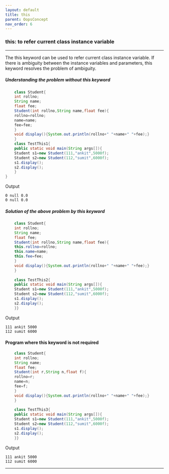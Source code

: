```yaml
---
layout: default
title: this
parent: OopsConcept
nav_order: 6
---
```

### this: to refer current class instance variable

----

The this keyword can be used to refer current class instance variable. If there is ambiguity between the instance variables and parameters, this keyword resolves the problem of ambiguity. 

##### Understanding the problem without this keyword
```java
    class Student{  
    int rollno;  
    String name;  
    float fee;  
    Student(int rollno,String name,float fee){  
    rollno=rollno;  
    name=name;  
    fee=fee;  
    }  
    void display(){System.out.println(rollno+" "+name+" "+fee);}  
    }  
    class TestThis1{  
    public static void main(String args[]){  
    Student s1=new Student(111,"ankit",5000f);  
    Student s2=new Student(112,"sumit",6000f);  
    s1.display();  
    s2.display();  
    }
}  
```
Output
```
0 null 0.0
0 null 0.0
```

##### Solution of the above problem by this keyword

```java
    class Student{  
    int rollno;  
    String name;  
    float fee;  
    Student(int rollno,String name,float fee){  
    this.rollno=rollno;  
    this.name=name;  
    this.fee=fee;  
    }  
    void display(){System.out.println(rollno+" "+name+" "+fee);}  
    }  
      
    class TestThis2{  
    public static void main(String args[]){  
    Student s1=new Student(111,"ankit",5000f);  
    Student s2=new Student(112,"sumit",6000f);  
    s1.display();  
    s2.display();  
    }}  
```
Output
````
111 ankit 5000
112 sumit 6000
````


#### Program where this keyword is not required

```java
    class Student{  
    int rollno;  
    String name;  
    float fee;  
    Student(int r,String n,float f){  
    rollno=r;  
    name=n;  
    fee=f;  
    }  
    void display(){System.out.println(rollno+" "+name+" "+fee);}  
    }  
      
    class TestThis3{  
    public static void main(String args[]){  
    Student s1=new Student(111,"ankit",5000f);  
    Student s2=new Student(112,"sumit",6000f);  
    s1.display();  
    s2.display();  
    }}  
```

Output
```
111 ankit 5000
112 sumit 6000
```

------

